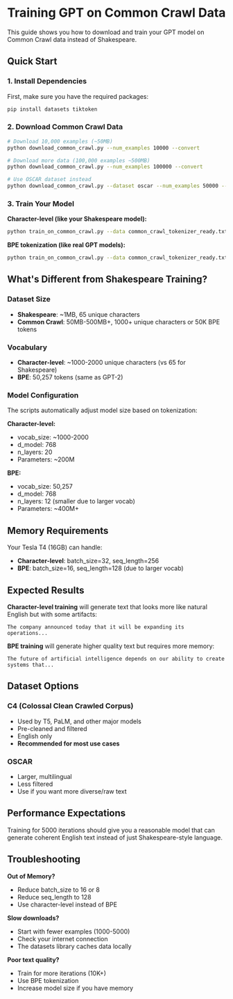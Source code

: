 # Training GPT on Common Crawl Data

This guide shows you how to download and train your GPT model on Common Crawl data instead of Shakespeare.

## Quick Start

### 1. Install Dependencies
First, make sure you have the required packages:
```bash
pip install datasets tiktoken
```

### 2. Download Common Crawl Data
```bash
# Download 10,000 examples (~50MB)
python download_common_crawl.py --num_examples 10000 --convert

# Download more data (100,000 examples ~500MB)
python download_common_crawl.py --num_examples 100000 --convert

# Use OSCAR dataset instead
python download_common_crawl.py --dataset oscar --num_examples 50000 --convert
```

### 3. Train Your Model

**Character-level (like your Shakespeare model):**
```bash
python train_on_common_crawl.py --data common_crawl_tokenizer_ready.txt
```

**BPE tokenization (like real GPT models):**
```bash
python train_on_common_crawl.py --data common_crawl_tokenizer_ready.txt --use_bpe
```

## What's Different from Shakespeare Training?

### Dataset Size
- **Shakespeare**: ~1MB, 65 unique characters
- **Common Crawl**: 50MB-500MB+, 1000+ unique characters or 50K BPE tokens

### Vocabulary 
- **Character-level**: ~1000-2000 unique characters (vs 65 for Shakespeare)
- **BPE**: 50,257 tokens (same as GPT-2)

### Model Configuration
The scripts automatically adjust model size based on tokenization:

**Character-level:**
- vocab_size: ~1000-2000
- d_model: 768
- n_layers: 20
- Parameters: ~200M

**BPE:**
- vocab_size: 50,257  
- d_model: 768
- n_layers: 12 (smaller due to larger vocab)
- Parameters: ~400M+

## Memory Requirements

Your Tesla T4 (16GB) can handle:
- **Character-level**: batch_size=32, seq_length=256
- **BPE**: batch_size=16, seq_length=128 (due to larger vocab)

## Expected Results

**Character-level training** will generate text that looks more like natural English but with some artifacts:
```
The company announced today that it will be expanding its operations...
```

**BPE training** will generate higher quality text but requires more memory:
```
The future of artificial intelligence depends on our ability to create systems that...
```

## Dataset Options

### C4 (Colossal Clean Crawled Corpus)
- Used by T5, PaLM, and other major models  
- Pre-cleaned and filtered
- English only
- **Recommended for most use cases**

### OSCAR
- Larger, multilingual
- Less filtered
- Use if you want more diverse/raw text

## Performance Expectations

Training for 5000 iterations should give you a reasonable model that can generate coherent English text instead of just Shakespeare-style language.

## Troubleshooting

**Out of Memory?**
- Reduce batch_size to 16 or 8
- Reduce seq_length to 128
- Use character-level instead of BPE

**Slow downloads?**
- Start with fewer examples (1000-5000)
- Check your internet connection
- The datasets library caches data locally

**Poor text quality?**
- Train for more iterations (10K+)
- Use BPE tokenization
- Increase model size if you have memory 